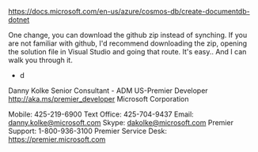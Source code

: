 https://docs.microsoft.com/en-us/azure/cosmos-db/create-documentdb-dotnet

One change, you can download the github zip instead of synching. If you are not familiar with github, I'd recommend downloading the zip, opening the solution file in Visual Studio and going that route.  It's easy.. And I can walk you through it. 

- d



Danny Kolke
Senior Consultant - ADM
US-Premier Developer
http://aka.ms/premier_developer
Microsoft Corporation

Mobile: 425-219-6900 Text
Office: 425-704-9437
Email: danny.kolke@microsoft.com
Skype: dakolke@microsoft.com
Premier Support: 1-800-936-3100
Premier Service Desk: https://premier.microsoft.com

 

